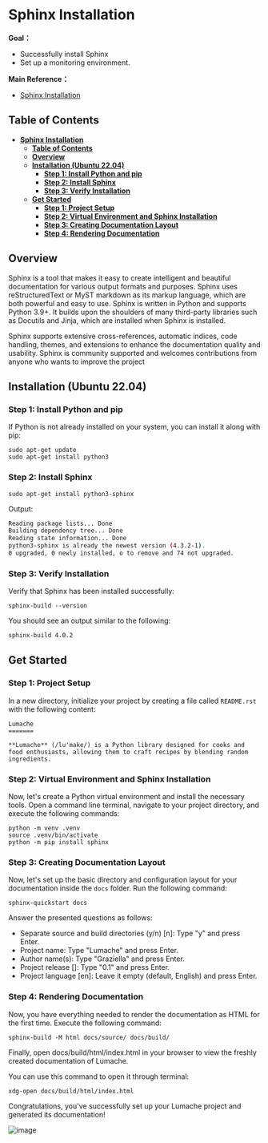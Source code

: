 # **Sphinx Installation**

**Goal：**
* Successfully install Sphinx
* Set up a monitoring environment.

**Main Reference：**

* [Sphinx Installation](https://www.sphinx-doc.org/en/master/tutorial/getting-started.html)


## **Table of Contents**
- [**Sphinx Installation**](#sphinx-installation)
  - [**Table of Contents**](#table-of-contents)
  - [**Overview**](#overview)
  - [**Installation (Ubuntu 22.04)**](#installation-ubuntu-2204)
    - [**Step 1: Install Python and pip**](#step-1-install-python-and-pip)
    - [**Step 2: Install Sphinx**](#step-2-install-sphinx)
    - [**Step 3: Verify Installation**](#step-3-verify-installation)
  - [**Get Started**](#get-started)
    - [**Step 1: Project Setup**](#step-1-project-setup)
    - [**Step 2: Virtual Environment and Sphinx Installation**](#step-2-virtual-environment-and-sphinx-installation)
    - [**Step 3: Creating Documentation Layout**](#step-3-creating-documentation-layout)
    - [**Step 4: Rendering Documentation**](#step-4-rendering-documentation)

## **Overview**

Sphinx is a tool that makes it easy to create intelligent and beautiful documentation for various output formats and purposes. Sphinx uses reStructuredText or MyST markdown as its markup language, which are both powerful and easy to use. Sphinx is written in Python and supports Python 3.9+. It builds upon the shoulders of many third-party libraries such as Docutils and Jinja, which are installed when Sphinx is installed.

Sphinx supports extensive cross-references, automatic indices, code handling, themes, and extensions to enhance the documentation quality and usability. Sphinx is community supported and welcomes contributions from anyone who wants to improve the project

## **Installation (Ubuntu 22.04)**

### **Step 1: Install Python and pip**

If Python is not already installed on your system, you can install it along with pip:

```
sudo apt-get update
sudo apt-get install python3
```
### **Step 2: Install Sphinx**

```
sudo apt-get install python3-sphinx
```

Output:
```bash
Reading package lists... Done
Building dependency tree... Done
Reading state information... Done
python3-sphinx is already the newest version (4.3.2-1).
0 upgraded, 0 newly installed, o to remove and 74 not upgraded.
```

### **Step 3: Verify Installation**
Verify that Sphinx has been installed successfully:

```
sphinx-build --version
```
You should see an output similar to the following:

```bash
sphinx-build 4.0.2
```

## **Get Started**

### **Step 1: Project Setup**

In a new directory, initialize your project by creating a file called `README.rst` with the following content:

```
Lumache
=======

**Lumache** (/lu'make/) is a Python library designed for cooks and food enthusiasts, allowing them to craft recipes by blending random ingredients.
```

### **Step 2: Virtual Environment and Sphinx Installation**

Now, let's create a Python virtual environment and install the necessary tools. Open a command line terminal, navigate to your project directory, and execute the following commands:

```
python -m venv .venv
source .venv/bin/activate
python -m pip install sphinx
```

### **Step 3: Creating Documentation Layout**

Now, let's set up the basic directory and configuration layout for your documentation inside the `docs` folder. Run the following command:

```
sphinx-quickstart docs
```

Answer the presented questions as follows:

- Separate source and build directories (y/n) [n]: Type "y" and press Enter.
- Project name: Type "Lumache" and press Enter.
- Author name(s): Type "Graziella" and press Enter.
- Project release []: Type "0.1" and press Enter.
- Project language [en]: Leave it empty (default, English) and press Enter.

### **Step 4: Rendering Documentation**

Now, you have everything needed to render the documentation as HTML for the first time. Execute the following command:

```
sphinx-build -M html docs/source/ docs/build/
```

Finally, open docs/build/html/index.html in your browser to view the freshly created documentation of Lumache.

You can use this command to open it through terminal:
```
xdg-open docs/build/html/index.html
```

Congratulations, you've successfully set up your Lumache project and generated its documentation!

![image](https://github.com/bmw-ece-ntust/internship/assets/87703952/7dfa6427-0880-4c7b-966d-a655373b1605)

